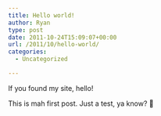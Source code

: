 ```yaml
---
title: Hello world!
author: Ryan
type: post
date: 2011-10-24T15:09:07+00:00
url: /2011/10/hello-world/
categories:
  - Uncategorized

---
```

If you found my site, hello!

This is mah first post. Just a test, ya know? 🙂